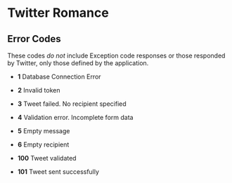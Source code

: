 Twitter Romance
===============

Error Codes
-----------

These codes *do not* include Exception code responses or those responded by Twitter, only those defined by the application.

-	**1**		Database Connection Error
-	**2**		Invalid token
-	**3**		Tweet failed. No recipient specified
-	**4**		Validation error. Incomplete form data
-	**5**		Empty message
-	**6**		Empty recipient

-	**100**		Tweet validated
-	**101**		Tweet sent successfully